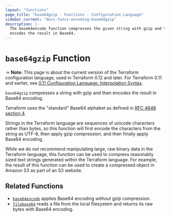```yaml
---
layout: "functions"
page_title: "base64gzip - Functions - Configuration Language"
sidebar_current: "docs-funcs-encoding-base64gzip"
description: |-
  The base64encode function compresses the given string with gzip and then
  encodes the result in Base64.
---
```


# `base64gzip` Function

-> **Note:** This page is about the current version of the Terraform
configuration language, used in Terraform 0.12 and later. For Terraform 0.11 and
earlier, see
[0.11 Configuration Language: Interpolation Syntax](../configuration-0-11/interpolation.html).

`base64gzip` compresses a string with gzip and then encodes the result in
Base64 encoding.

Terraform uses the "standard" Base64 alphabet as defined in
[RFC 4648 section 4](https://tools.ietf.org/html/rfc4648#section-4).

Strings in the Terraform language are sequences of unicode characters rather
than bytes, so this function will first encode the characters from the string
as UTF-8, then apply gzip compression, and then finally apply Base64 encoding.

While we do not recommend manipulating large, raw binary data in the Terraform
language, this function can be used to compress reasonably sized text strings
generated within the Terraform language. For example, the result of this
function can be used to create a compressed object in Amazon S3 as part of
an S3 website.

## Related Functions

* [`base64encode`](./base64encode.html) applies Base64 encoding _without_
  gzip compression.
* [`filebase64`](./filebase64.html) reads a file from the local filesystem
  and returns its raw bytes with Base64 encoding.
